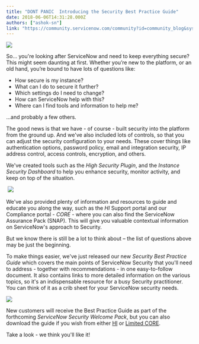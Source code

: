 ```yaml
---
title: "DONT PANIC  Introducing the Security Best Practice Guide"
date: 2018-06-06T14:31:28.000Z
authors: ["ashok-sn"]
link: "https://community.servicenow.com/community?id=community_blog&sys_id=2e042511db2e57402be0a851ca961945"
---
```

<p><img style="max-width: 100%; max-height: 480px;" src="701b66d1db6ed7402be0a851ca9619fc.iix" /></p>
<p>So… you&#39;re looking after ServiceNow and need to keep everything secure? This might seem daunting at first. Whether you’re new to the platform, or an old hand, you’re bound to have lots of questions like:</p>
<ul><li>How secure is my instance?</li><li>What can I do to secure it further?</li><li>Which settings do I need to change?</li><li>How can ServiceNow help with this?</li><li>Where can I find tools and information to help me?</li></ul>
<p>…and probably a few others.</p>
<p>The good news is that we have - of course - built security into the platform from the ground up. And we&#39;ve also included lots of controls, so that you can adjust the security configuration to your needs. These cover things like authentication options, password policy, email and integration security, IP address control, access controls, encryption, and others.</p>
<p>We&#39;ve created tools such as the <em>High Security Plugin</em>, and the <em>Instance Security Dashboard</em> to help you enhance security, monitor activity, and keep on top of the situation.</p>
<p> <img style="max-width: 100%; max-height: 480px;" src="c12b6ed1db6ed7402be0a851ca9619ce.iix" /></p>
<p>We&#39;ve also provided plenty of information and resources to guide and educate you along the way, such as the <em>HI </em>Support portal and our Compliance portal - <em>CORE</em> - where you can also find the ServiceNow Assurance Pack (SNAP). This will give you valuable contextual information on ServiceNow&#39;s approach to Security.</p>
<p>But we know there is still be a lot to think about – the list of questions above may be just the beginning.</p>
<p>To make things easier, we&#39;ve just released our new <em>Security Best Practice Guide</em> which covers the main points of ServiceNow Security that you&#39;ll need to address - together with recommendations - in one easy-to-follow document. It also contains links to more detailed information on the various topics, so it&#39;s an indispensable resource for a busy Security practitioner. You can think of it as a crib sheet for your ServiceNow security needs.</p>
<p><img style="max-width: 100%; max-height: 480px;" src="d13be215db6ed7402be0a851ca961920.iix" /></p>
<p>New customers will receive the Best Practice Guide as part of the forthcoming <em>ServiceNow</em> <em>Security Welcome Pack</em>, but you can also download the guide if you wish from either <a href="https://hi.service-now.com/kb_view.do?sysparm_article&#61;KB0689066" target="_blank" rel="nofollow">HI</a> or <a href="community?id&#61;community_article&amp;sys_id&#61;a492e14edbaad780d58ea345ca9619c6" target="_blank" rel="nofollow">Limited CORE</a>.</p>
<p>Take a look - we think you&#39;ll like it!</p>